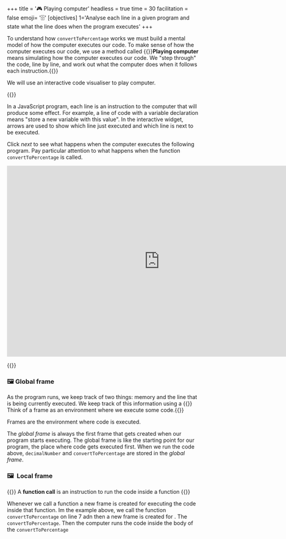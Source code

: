 +++
title = '🎮 Playing computer'
headless = true
time = 30
facilitation = false
emoji= '🗄️'
[objectives]
    1='Analyse each line in a given program and state what the line does when the program executes'
+++

To understand how `convertToPercentage` works we must build a mental model of how the computer executes our code. To make sense of how the computer executes our code, we use a method called {{<tooltip title="playing computer">}}**Playing computer** means simulating how the computer executes our code. We "step through" the code, line by line, and work out what the computer does when it follows each instruction.{{</tooltip>}}

We will use an interactive code visualiser to play computer.

{{<note type="activity" title="Playing computer">}}

In a JavaScript program, each line is an instruction to the computer that will produce some effect. For example, a line of code with a variable declaration means "store a new variable with this value". In the interactive widget, arrows are used to show which line just executed and which line is next to be executed.

Click _next_ to see what happens when the computer executes the following program. Pay particular attention to what happens when the function `convertToPercentage` is called.

<iframe width="800" height="500" frameborder="0" src="https://pythontutor.com/iframe-embed.html#code=const%20decimalNumber%20%3D%200.5%3B%0A%0Afunction%20convertToPercentage%28%29%20%7B%0A%20%20const%20percentage%20%3D%20%60%24%7BdecimalNumber%20*%20100%7D%25%60%3B%0A%7D%0A%0AconvertToPercentage%280.5%29%3B&codeDivHeight=400&codeDivWidth=300&cumulative=false&curInstr=4&heapPrimitives=nevernest&origin=opt-frontend.js&py=js&rawInputLstJSON=%5B%5D&textReferences=false"> </iframe>

{{</note>}}

### 🖼️ Global frame

As the program runs, we keep track of two things: memory and the line that is being currently executed. We keep track of this information using a {{<tooltip title="frame">}} Think of a frame as an environment where we execute some code.{{</tooltip>}}

Frames are the environment where code is executed.

The _global frame_ is always the first frame that gets created when our program starts executing. The global frame is like the starting point for our program, the place where code gets executed first. When we run the code above, `decimalNumber` and `convertToPercentage` are stored in the _global frame_.

### 🖼️  Local frame

{{<note type="tip" title="recall">}}
A **function call** is an instruction to run the code inside a function
{{</note>}}

Whenever we call a function a new frame is created for executing the code inside that function. Im the example above,
we call the function `convertToPercentage` on line 7 adn then a new frame is created for . The `convertToPercentage`. Then the computer runs the code inside the body of the `convertToPercentage`
